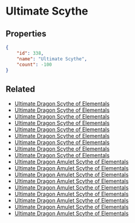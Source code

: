 # Ultimate Scythe

<no description available>

## Properties

```json
{
    "id": 338,
    "name": "Ultimate Scythe",
    "count": -100
}
```

## Related

- [Ultimate Dragon Scythe of Elementals](../items/9931-ultimate-dragon-scythe-of-elementals.md)
- [Ultimate Dragon Scythe of Elementals](../items/9932-ultimate-dragon-scythe-of-elementals.md)
- [Ultimate Dragon Scythe of Elementals](../items/9933-ultimate-dragon-scythe-of-elementals.md)
- [Ultimate Dragon Scythe of Elementals](../items/9934-ultimate-dragon-scythe-of-elementals.md)
- [Ultimate Dragon Scythe of Elementals](../items/9935-ultimate-dragon-scythe-of-elementals.md)
- [Ultimate Dragon Scythe of Elementals](../items/9936-ultimate-dragon-scythe-of-elementals.md)
- [Ultimate Dragon Scythe of Elementals](../items/9937-ultimate-dragon-scythe-of-elementals.md)
- [Ultimate Dragon Scythe of Elementals](../items/9938-ultimate-dragon-scythe-of-elementals.md)
- [Ultimate Dragon Scythe of Elementals](../items/9939-ultimate-dragon-scythe-of-elementals.md)
- [Ultimate Dragon Amulet Scythe of Elementals](../items/9940-ultimate-dragon-amulet-scythe-of-elementals.md)
- [Ultimate Dragon Amulet Scythe of Elementals](../items/9941-ultimate-dragon-amulet-scythe-of-elementals.md)
- [Ultimate Dragon Amulet Scythe of Elementals](../items/9942-ultimate-dragon-amulet-scythe-of-elementals.md)
- [Ultimate Dragon Amulet Scythe of Elementals](../items/9943-ultimate-dragon-amulet-scythe-of-elementals.md)
- [Ultimate Dragon Amulet Scythe of Elementals](../items/9944-ultimate-dragon-amulet-scythe-of-elementals.md)
- [Ultimate Dragon Amulet Scythe of Elementals](../items/9945-ultimate-dragon-amulet-scythe-of-elementals.md)
- [Ultimate Dragon Amulet Scythe of Elementals](../items/9946-ultimate-dragon-amulet-scythe-of-elementals.md)
- [Ultimate Dragon Amulet Scythe of Elementals](../items/9947-ultimate-dragon-amulet-scythe-of-elementals.md)
- [Ultimate Dragon Amulet Scythe of Elementals](../items/9948-ultimate-dragon-amulet-scythe-of-elementals.md)

